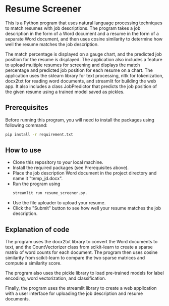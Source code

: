 # Resume Screener
This is a Python program that uses natural language processing techniques to match resumes with job descriptions. The program takes a job description in the form of a Word document and a resume in the form of a separate Word document, and then uses cosine similarity to determine how well the resume matches the job description.

The match percentage is displayed on a gauge chart, and the predicted job position for the resume is displayed. The application also includes a feature to upload multiple resumes for screening and displays the match percentage and predicted job position for each resume on a chart. The application uses the sklearn library for text processing, nltk for tokenization, docx2txt for reading word documents, and streamlit for building the web app. It also includes a class JobPredictor that predicts the job position of the given resume using a trained model saved as pickles.

## Prerequisites
Before running this program, you will need to install the packages using following command:
```sh 
pip install -r requirement.txt
```

## How to use
- Clone this repository to your local machine.
- Install the required packages (see Prerequisites above).
- Place the job description Word document in the project directory and name it "temp_jd.docx".
- Run the program using 
    ```sh
    streamlit run resume_screener.py.
    ````
- Use the file uploader to upload your resume.
- Click the "Submit" button to see how well your resume matches the job description.

## Explanation of code
The program uses the docx2txt library to convert the Word documents to text, and the CountVectorizer class from scikit-learn to create a sparse matrix of word counts for each document. The program then uses cosine similarity from scikit-learn to compare the two sparse matrices and compute a similarity score.

The program also uses the pickle library to load pre-trained models for label encoding, word vectorization, and classification.

Finally, the program uses the streamlit library to create a web application with a user interface for uploading the job description and resume documents.

